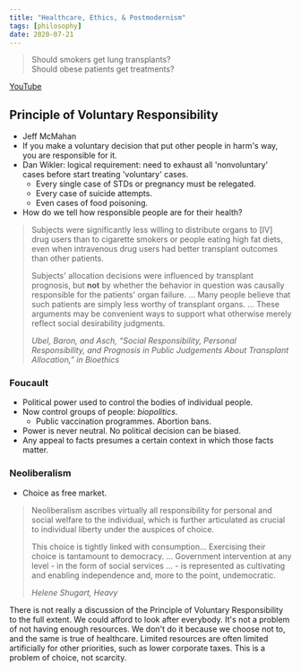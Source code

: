 ```yaml
---
title: "Healthcare, Ethics, & Postmodernism"
tags: [philosophy]
date: 2020-07-21
---
```


> Should smokers get lung transplants?  
> Should obese patients get treatments?

<!--more-->

[YouTube](https://www.youtube.com/watch?v=fnKQV7o4ucY)

## Principle of Voluntary Responsibility

- Jeff McMahan
- If you make a voluntary decision that put other people in harm's way, you are responsible for it.
- Dan Wikler: logical requirement: need to exhaust all 'nonvoluntary' cases before start treating 'voluntary' cases.  
  - Every single case of STDs or pregnancy must be relegated.
  - Every case of suicide attempts.
  - Even cases of food poisoning.
- How do we tell how responsible people are for their health?

> Subjects were significantly less willing to distribute organs to [IV] drug users than to cigarette smokers or people eating high fat diets, even when intravenous drug users had better transplant outcomes than other patients.
>
> Subjects' allocation decisions were influenced by transplant prognosis, but **not** by whether the behavior in question was causally responsible for the patients' organ failure. ... Many people believe that such patients are simply less worthy of transplant organs. ... These arguments may be convenient ways to support what otherwise merely reflect social desirability judgments.
>
> _Ubel, Baron, and Asch, “Social Responsibility, Personal Responsibility, and Prognosis in Public Judgements About Transplant Allocation,” in Bioethics_

### Foucault

- Political power used to control the bodies of individual people.
- Now control groups of people: _biopolitics_.  
  - Public vaccination programmes. Abortion bans.
- Power is never neutral. No political decision can be biased.
- Any appeal to facts presumes a certain context in which those facts matter.

### Neoliberalism

- Choice as free market.

> Neoliberalism ascribes virtually all responsibility for personal and social welfare to the individual, which is further articulated as crucial to individual liberty under the auspices of choice.
>
> This choice is tightly linked with consumption... Exercising their choice is tantamount to democracy. ... Government intervention at any level - in the form of social services ... - is represented as cultivating and enabling independence and, more to the point, undemocratic.
>
> _Helene Shugart, Heavy_

There is not really a discussion of the Principle of Voluntary Responsibility to the full extent. We could afford to look after everybody. It's not a problem of not having enough resources. We don't do it because we choose not to, and the same is true of healthcare. Limited resources are often limited artificially for other priorities, such as lower corporate taxes. This is a problem of choice, not scarcity.
